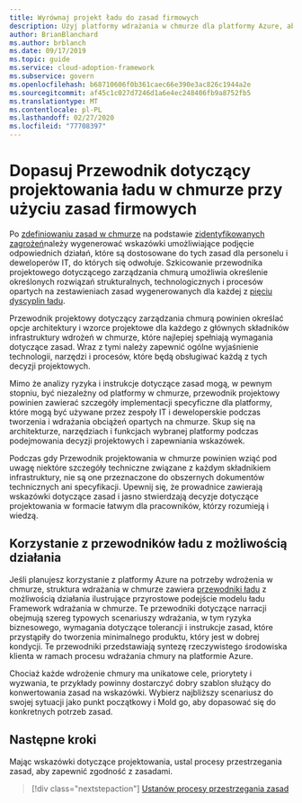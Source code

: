 ```yaml
---
title: Wyrównaj projekt ładu do zasad firmowych
description: Użyj platformy wdrażania w chmurze dla platformy Azure, aby dowiedzieć się, jak ustalić opcje architektury i wzorce projektowe spełniające wymagania zasad.
author: BrianBlanchard
ms.author: brblanch
ms.date: 09/17/2019
ms.topic: guide
ms.service: cloud-adoption-framework
ms.subservice: govern
ms.openlocfilehash: b68710606f0b361caec66e390e3ac826c1944a2e
ms.sourcegitcommit: af45c1c027d7246d1a6e4ec248406fb9a8752fb5
ms.translationtype: MT
ms.contentlocale: pl-PL
ms.lasthandoff: 02/27/2020
ms.locfileid: "77708397"
---
```

# <a name="align-your-cloud-governance-design-guide-with-corporate-policy"></a>Dopasuj Przewodnik dotyczący projektowania ładu w chmurze przy użyciu zasad firmowych

Po [zdefiniowaniu zasad w chmurze](./policy-definition.md) na podstawie [zidentyfikowanych zagrożeń](./business-risk.md)należy wygenerować wskazówki umożliwiające podjęcie odpowiednich działań, które są dostosowane do tych zasad dla personelu i deweloperów IT, do których się odwołuje. Szkicowanie przewodnika projektowego dotyczącego zarządzania chmurą umożliwia określenie określonych rozwiązań strukturalnych, technologicznych i procesów opartych na zestawieniach zasad wygenerowanych dla każdej z [pięciu dyscyplin ładu](../governance-disciplines.md).

Przewodnik projektowy dotyczący zarządzania chmurą powinien określać opcje architektury i wzorce projektowe dla każdego z głównych składników infrastruktury wdrożeń w chmurze, które najlepiej spełniają wymagania dotyczące zasad. Wraz z tymi należy zapewnić ogólne wyjaśnienie technologii, narzędzi i procesów, które będą obsługiwać każdą z tych decyzji projektowych.

Mimo że analizy ryzyka i instrukcje dotyczące zasad mogą, w pewnym stopniu, być niezależny od platformy w chmurze, przewodnik projektowy powinien zawierać szczegóły implementacji specyficzne dla platformy, które mogą być używane przez zespoły IT i deweloperskie podczas tworzenia i wdrażania obciążeń opartych na chmurze. Skup się na architekturze, narzędziach i funkcjach wybranej platformy podczas podejmowania decyzji projektowych i zapewniania wskazówek.

Podczas gdy Przewodnik projektowania w chmurze powinien wziąć pod uwagę niektóre szczegóły techniczne związane z każdym składnikiem infrastruktury, nie są one przeznaczone do obszernych dokumentów technicznych ani specyfikacji. Upewnij się, że prowadnice zawierają wskazówki dotyczące zasad i jasno stwierdzają decyzje dotyczące projektowania w formacie łatwym dla pracowników, którzy rozumieją i wiedzą.

<!-- markdownlint-enable MD033 -->

## <a name="use-the-actionable-governance-guides"></a>Korzystanie z przewodników ładu z możliwością działania

Jeśli planujesz korzystanie z platformy Azure na potrzeby wdrożenia w chmurze, struktura wdrażania w chmurze zawiera [przewodniki ładu](../guides/index.md) z możliwością działania ilustrujące przyrostowe podejście modelu ładu Framework wdrażania w chmurze. Te przewodniki dotyczące narracji obejmują szereg typowych scenariuszy wdrażania, w tym ryzyka biznesowego, wymagania dotyczące tolerancji i instrukcje zasad, które przystąpiły do tworzenia minimalnego produktu, który jest w dobrej kondycji. Te przewodniki przedstawiają syntezę rzeczywistego środowiska klienta w ramach procesu wdrażania chmury na platformie Azure.

Chociaż każde wdrożenie chmury ma unikatowe cele, priorytety i wyzwania, te przykłady powinny dostarczyć dobry szablon służący do konwertowania zasad na wskazówki. Wybierz najbliższy scenariusz do swojej sytuacji jako punkt początkowy i Mold go, aby dopasować się do konkretnych potrzeb zasad.

## <a name="next-steps"></a>Następne kroki

Mając wskazówki dotyczące projektowania, ustal procesy przestrzegania zasad, aby zapewnić zgodność z zasadami.

> [!div class="nextstepaction"]
> [Ustanów procesy przestrzegania zasad](./processes.md)
